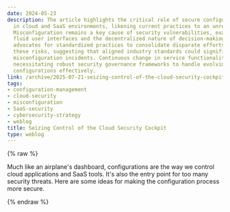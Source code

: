 ```yaml
---
date: 2024-05-23
description: The article highlights the critical role of secure configuration management
  in cloud and SaaS environments, likening current practices to an unregulated cockpit.
  Misconfiguration remains a key cause of security vulnerabilities, exacerbated by
  fluid user interfaces and the decentralized nature of decision-making. The piece
  advocates for standardized practices to consolidate disparate efforts in mitigating
  these risks, suggesting that aligned industry standards could significantly reduce
  misconfiguration incidents. Continuous change in service functionalities adds complexity,
  necessitating robust security governance frameworks to handle evolving threats and
  configurations effectively.
link: /archive/2025-07-21-seizing-control-of-the-cloud-security-cockpit
tags:
- configuration-management
- cloud-security
- misconfiguration
- SaaS-security
- cybersecurity-strategy
- weblog
title: Seizing Control of the Cloud Security Cockpit
type: weblog
---
```

{% raw %}

Much like an airplane's dashboard, configurations are the way we control cloud applications and SaaS tools. It's also the entry point for too many security threats. Here are some ideas for making the configuration process more secure.

{% endraw %}
